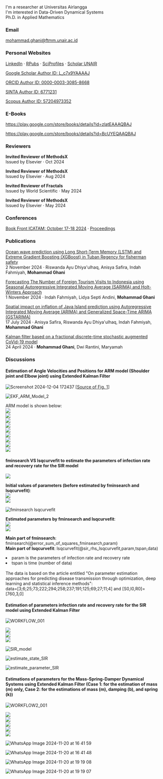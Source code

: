 I'm a researcher at Universitas Airlangga<br>
I'm interested in Data-Driven Dynamical Systems<br>
Ph.D. in Applied Mathematics

### Email
mohammad.ghani@ftmm.unair.ac.id

### Personal Websites
<a href="https://www.linkedin.com/in/mohammad-ghani-7b8b0b302/" target="_blank">LinkedIn</a> · <a href="https://rpubs.com/mghani" target="_blank">RPubs</a> · <a href="https://sciprofiles.com/profile/mohammadghani" target="_blank">SciProfiles</a> · <a href="https://scholar.unair.ac.id/en/persons/mohammad-ghani" target="_blank">Scholar UNAIR</a>

<a href="https://scholar.google.com/citations?user=L_c7x9YAAAAJ&hl=id&authuser=3" target="_blank">Google Scholar Author ID: L_c7x9YAAAAJ</a>

<a href="https://orcid.org/0000-0003-3085-8668" target="_blank">ORCID Author ID: 0000-0003-3085-8668</a>

<a href="https://sinta.kemdikbud.go.id/authors/profile/6771231" target="_blank">SINTA Author ID: 6771231</a>

<a href="https://www.scopus.com/authid/detail.uri?authorId=57204973352" target="_blank">Scopus Author ID: 57204973352</a>

### E-Books
<a href="https://play.google.com/store/books/details?id=zlatEAAAQBAJ" target="_blank">https://play.google.com/store/books/details?id=zlatEAAAQBAJ</a>

<a href="https://play.google.com/store/books/details?id=BcUYEQAAQBAJ" target="_blank">https://play.google.com/store/books/details?id=BcUYEQAAQBAJ</a>

### Reviewers
<b>Invited Reviewer of MethodsX</b><br>
Issued by Elsevier · Oct 2024<br>

<b>Invited Reviewer of MethodsX</b><br>
Issued by Elsevier · Aug 2024<br>

<b>Invited Reviewer of Fractals</b><br>
Issued by World Scientific · May 2024<br>

<b>Invited Reviewer of MethodsX</b><br>
Issued by Elsevier · May 2024<br>

### Conferences
<a href="https://www.linkedin.com/feed/update/urn:li:activity:7258033638108225536/" target="_blank">Book Front ICATAM: October 17-18 2024</a> · <a href="https://www.atlantis-press.com/proceedings/icatam-24" target="_blank">Proceedings</a>

### Publications
<a href="https://www.sciencedirect.com/science/article/pii/S2215016124004825" target="_blank">Ocean wave prediction using Long Short-Term Memory (LSTM) and Extreme Gradient Boosting (XGBoost) in Tuban Regency for fisherman safety</a><br>
2 November 2024 · Riswanda Ayu Dhiya'ulhaq, Anisya Safira, Indah Fahmiyah, <b>Mohammad Ghani</b>

<a href="https://www.atlantis-press.com/proceedings/icatam-24/126004732" target="_blank">Forecasting The Number of Foreign Tourism Visits to Indonesia using Seasonal Autoregressive Integrated Moving Average (SARIMA) and Holt-Winters Approach</a><br>
1 November 2024 · Indah Fahmiyah, Lidya Septi Andini, <b>Mohammad Ghani</b>

<a href="https://www.sciencedirect.com/science/article/pii/S2215016124003194" target="_blank">Spatial impact on inflation of Java Island prediction using Autoregressive Integrated Moving Average (ARIMA) and Generalized Space-Time ARIMA (GSTARIMA)</a><br>
17 July 2024 · Anisya Safira, Riswanda Ayu Dhiya'ulhaq, Indah Fahmiyah, <b>Mohammad Ghani</b>

<a href="https://www.sciencedirect.com/science/article/pii/S2588933824000189" target="_blank">Kalman filter based on a fractional discrete-time stochastic augmented CoVid-19 model</a><br>
24 April 2024 · <b>Mohammad Ghani</b>, Dwi Rantini, Maryamah

### Discussions
#### Estimation of Angle Velocities and Positions for ARM model (Shoulder joint and Elbow joint) using Extended Kalman Filter 
![Screenshot 2024-12-04 172437](https://github.com/user-attachments/assets/38891b77-9d20-4bb2-bdeb-60a1853396bb) [<a href="https://www.sciencedirect.com/science/article/abs/pii/S0208521613000077/" target="_blank">Source of Fig. 1</a>]

![EKF_ARM_Model_2](https://github.com/user-attachments/assets/f795f8e3-36cb-4df5-b97d-14b9528d063d)

ARM model is shown below:<br>
<img src="https://latex.codecogs.com/svg.image?M(\theta)\ddot{\theta}+C(\theta,\dot{\theta})\dot{\theta}+B\dot{\theta}=\tau&space;" /><br>
<img src="https://latex.codecogs.com/svg.image?\theta=[\theta_1;\theta_2],\;\dot{\theta}=[\dot{\theta}_1;\dot{\theta}_2]=[\omega_1;\omega_2],\;\ddot{\theta}=[\dot{\omega}_1;\dot{\omega}_2]&space;" /><br>
<img src="https://latex.codecogs.com/svg.image?M=[\alpha+2\beta\cos(\theta_2)\;\;\;\delta+\beta\cos(\theta_2);\delta+\beta\cos(\theta_2)\;\;\;\delta]&space;" /><br>
<img src="https://latex.codecogs.com/svg.image?C(\theta,\dot{\theta})=[-\beta\dot{\theta}_2\sin(\theta_2)\;\;\;-\beta(\dot{\theta}_1+\dot{\theta}_2)\sin(\theta_2);\beta\dot{\theta}_1\sin(\theta_2)\;\;\;0]&space;" /><br>
<img src="https://latex.codecogs.com/svg.image?B=[b_{11}\;\;\;b_{12};b_{21}\;\;\;b_{22}]&space;" /><br>
<img src="https://latex.codecogs.com/svg.image?\tau_{\theta_1}=\tau_{\theta_2}=0.5*\cos(t)&space;" /><br>
<img src="https://latex.codecogs.com/svg.image?\alpha=l_1+l_2+m_1L_{g1}^2+m_2(L_{1}^2+L_{g2}^2)&space;" /><br>
<img src="https://latex.codecogs.com/svg.image?\beta=m_2L_{1}L_{g2}&space;" /><br>
<img src="https://latex.codecogs.com/svg.image?\delta=l_2+m_2L_{g2}^2&space;" /><br>

#### fminsearch VS lsqcurvefit to estimate the parameters of infection rate and recovery rate for the SIR model

<img src="https://latex.codecogs.com/svg.image?\left\{\begin{matrix}&\dot{S}=-\beta\cdot&space;S\cdot&space;I,\\&\dot{I}=\beta\cdot&space;S\cdot&space;I-\alpha\cdot&space;I,\\&\dot{R}=\alpha\cdot&space;I.\end{matrix}\right." /><br>

<b>Initial values of parameters (before estimated by fminsearch and lsqcurvefit)</b>:<br>
<img src="https://latex.codecogs.com/svg.image?\beta=1:infection\;rate&space;" /><br>
<img src="https://latex.codecogs.com/svg.image?\alpha=0.2:recovery\;rate&space;" />

![fminsearch lsqcurvefit](https://github.com/user-attachments/assets/fb20a68f-4a80-4392-b9b8-801122dc6796)

<b>Estimated parameters by fminsearch and lsqcurvefit</b>:<br>
<img src="https://latex.codecogs.com/svg.image?\beta=1.6926:infection\;rate&space;" /><br>
<img src="https://latex.codecogs.com/svg.image?\alpha=0.4485:recovery\;rate&space;" />

<b>Main part of fminsearch</b>: fminsearch(@error_sum_of_squares_fminsearch,param)<br>
<b>Main part of lsqcurvefit</b>: lsqcurvefit(@sir_rhs_lsqcurvefit,param,tspan,data)<br>
<li>param is the parameters of infection rate and recovery rate</li>
<li>tspan is time (number of data)</li><br>
The data is based on the article entitled "On parameter estimation approaches for predicting disease transmission through optimization, deep learning and statistical inference methods":<br>
data=[3;6;25;73;222;294;258;237;191;125;69;27;11;4] and [S0,I0,R0]=[760,3,0]

#### Estimation of parameters infection rate and recovery rate for the SIR model using Extended Kalman Filter

![WORKFLOW_001](https://github.com/user-attachments/assets/89371969-abdc-46a9-b697-9a3dc5e0b85b)

<img src="https://latex.codecogs.com/svg.image?\left\{\begin{matrix}&\dot{S}=-\beta\cdot&space;S\cdot&space;I,\\&\dot{I}=\beta\cdot&space;S\cdot&space;I-\alpha\cdot&space;I,\\&\dot{R}=\alpha\cdot&space;I.\end{matrix}\right." /><br>
<img src="https://latex.codecogs.com/svg.image?\beta:infection\;rate&space;" /><br>
<img src="https://latex.codecogs.com/svg.image?\alpha:recovery\;rate&space;" />

![SIR_model](https://github.com/user-attachments/assets/d1ee1a1a-14e9-4edb-930b-32619557072a)

![estimate_state_SIR](https://github.com/user-attachments/assets/e2b32176-4f4d-475c-9b12-01639872018b)

![estimate_parameter_SIR](https://github.com/user-attachments/assets/df3f49b2-a6f9-4afe-b11d-b9dad149446b)

#### Estimations of parameters for the Mass-Spring-Damper Dynamical Systems using Extended Kalman Filter (Case 1: for the estimation of mass (m) only, Case 2: for the estimations of mass (m), damping (b), and spring (k))

![WORKFLOW2_001](https://github.com/user-attachments/assets/b3de3fcc-f511-44be-9cc6-3e254c12a661)

<img src="https://latex.codecogs.com/svg.image?\left\{\begin{matrix}&\dot{x}_1=x_2,\\&\dot{x}_2=-(k/m)\cdot&space;x_1-(b/m)\cdot&space;x_2&plus;(1/m)\cdot&space;F(t).\end{matrix}\right." /><br>
<img src="https://latex.codecogs.com/svg.image?k:spring&space;" /><br>
<img src="https://latex.codecogs.com/svg.image?b:damper&space;" /><br>
<img src="https://latex.codecogs.com/svg.image?m:mass&space;" /><br>
<img src="https://latex.codecogs.com/svg.image?F:force\;and\;assumed\;to\;be\;constant&space;" />

![WhatsApp Image 2024-11-20 at 16 41 59](https://github.com/user-attachments/assets/7fb490d6-c71b-4a1b-a2fc-0cd1792ef845)

![WhatsApp Image 2024-11-20 at 16 41 48](https://github.com/user-attachments/assets/db8efbd8-8bba-4429-bd8f-d692cbc3e330)

![WhatsApp Image 2024-11-20 at 19 19 08](https://github.com/user-attachments/assets/84242c33-34e5-4822-b7bf-935ecd432659)

![WhatsApp Image 2024-11-20 at 19 19 07](https://github.com/user-attachments/assets/7213d6aa-5eec-4053-bd40-87e3ec168e72)
